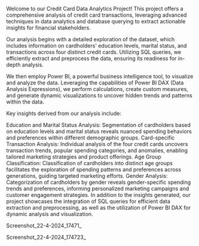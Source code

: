 Welcome to our Credit Card Data Analytics Project! This project offers a comprehensive analysis of credit card transactions, leveraging advanced techniques in data analytics and database querying to extract actionable insights for financial stakeholders.

Our analysis begins with a detailed exploration of the dataset, which includes information on cardholders' education levels, marital status, and transactions across four distinct credit cards. Utilizing SQL queries, we efficiently extract and preprocess the data, ensuring its readiness for in-depth analysis.

We then employ Power BI, a powerful business intelligence tool, to visualize and analyze the data. Leveraging the capabilities of Power BI DAX (Data Analysis Expressions), we perform calculations, create custom measures, and generate dynamic visualizations to uncover hidden trends and patterns within the data.

Key insights derived from our analysis include:

Education and Marital Status Analysis: Segmentation of cardholders based on education levels and marital status reveals nuanced spending behaviors and preferences within different demographic groups. Card-specific Transaction Analysis: Individual analysis of the four credit cards uncovers transaction trends, popular spending categories, and anomalies, enabling tailored marketing strategies and product offerings. Age Group Classification: Classification of cardholders into distinct age groups facilitates the exploration of spending patterns and preferences across generations, guiding targeted marketing efforts. Gender Analysis: Categorization of cardholders by gender reveals gender-specific spending trends and preferences, informing personalized marketing campaigns and customer engagement strategies. In addition to the insights generated, our project showcases the integration of SQL queries for efficient data extraction and preprocessing, as well as the utilization of Power BI DAX for dynamic analysis and visualization.

Screenshot_22-4-2024_17471_

Screenshot_22-4-2024_174723_
